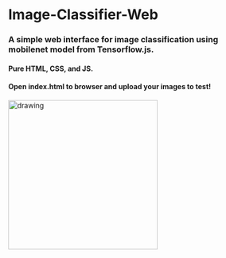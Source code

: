 # Image-Classifier-Web
<p>
<h3>A simple web interface for image classification using mobilenet model from Tensorflow.js.</h3>
<h4>Pure HTML, CSS, and JS.</h4>
<h4>Open index.html to browser and upload your images to test!</h4>
</p>
<img src="https://github.com/wongsenoch/Image-Classifier-Web/blob/master/illustration.png" alt="drawing" height="300"/>

